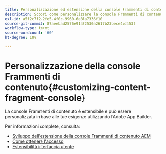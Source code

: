 ```yaml
---
title: Personalizzazione ed estensione della console Frammenti di contenuto
description: Scopri come personalizzare la console Frammenti di contenuto
exl-id: a5f2c7f2-2fe5-4f0c-9960-6e8fa7336f10
source-git-commit: 87aeebad2576e91472530a2617b23bece4cd453f
workflow-type: tm+mt
source-wordcount: '60'
ht-degree: 10%

---
```


# Personalizzazione della console Frammenti di contenuto{#customizing-content-fragment-console}

La console Frammenti di contenuto è estensibile e può essere personalizzata in base alle tue esigenze utilizzando l’Adobe App Builder.

Per informazioni complete, consulta:

* [Sviluppo dell&#39;estensione della console Frammenti di contenuto AEM](https://developer.adobe.com/uix/docs/services/aem-cf-console-admin/extension-development/#about-application)
* [Come ottenere l&#39;accesso](https://developer.adobe.com/uix/docs/guides/get-access/)
* [Estensibilità interfaccia utente](https://developer.adobe.com/uix/docs/)
